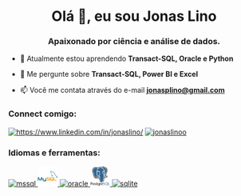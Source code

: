 <h1 align="center">Olá 👋, eu sou Jonas Lino</h1>
<h3 align="center">Apaixonado por ciência e análise de dados.</h3>

- 🌱 Atualmente estou aprendendo **Transact-SQL, Oracle e Python**

- 💬 Me pergunte sobre **Transact-SQL, Power BI e Excel**

- 📫 Você me contata através do e-mail **jonasplino@gmail.com**

<h3 align="left">Connect comigo:</h3>
<p align="left">
<a href="https://linkedin.com/in/https://www.linkedin.com/in/jonaslino/" target="blank" ><img align="center" src="https://raw.githubusercontent.com/rahuldkjain/github-profile-readme-generator/master/src/images/icons/Social/linked-in-alt.svg" alt ="https://www.linkedin.com/in/jonaslino/" height="30" width="40" /></a>
<a href="https://instagram.com/jonaslinoo" target= "blank"><img align="center" src="https://raw.githubusercontent.com/rahuldkjain/github-profile-readme-generator/master/src/images/icons/Social/instagram.svg" alt= "jonaslinoo" height="30" width="40" /></a>
</p>

<h3 align="left">Idiomas e ferramentas:</h3>
<p align="left"> <a href ="https://www.microsoft.com/en-us/sql-server" target="_blank" rel="noreferrer"> <img src="https://www.svgrepo.com/show/303229/ microsoft-sql-server-logo.svg" alt="mssql" width="40" height="40"/> </a> <a href="https://www.mysql.com/" target=" _blank" rel="noreferrer"> <img src="https://raw.githubusercontent.com/devicons/devicon/master/icons/mysql/mysql-original-wordmark.svg" alt="mysql" width="40 " height="40"/> </a> <a href="https://www.oracle.com/" target="_blank" rel="noreferrer"> <img src="https://raw. githubusercontent.com/devicons/devicon/master/icons/oracle/oracle-original.svg" alt="oracle" width="40" height="40"/> </a> <a href="https:// www.postgresql.org" target="_blank" rel="noreferrer"> <img src="https://raw.githubusercontent.com/devicons/devicon/master/icons/postgresql/postgresql-original-wordmark.svg" alt="postgresql" width="40" height="40"/> </a> <a href="https://www.sqlite.org/" target="_blank" rel="noreferrer"> <img src="https://www.vectorlogo.zone/logos/sqlite/sqlite-icon.svg" alt="sqlite" width="40" height="40"/> </a> </p>

<!---
- 👋 Hi, I’m @JonasLino
- 👀 I’m interested in ...
- 🌱 I’m currently learning ...
- 💞️ I’m looking to collaborate on ...
- 📫 How to reach me ...
- 😄 Pronouns: ...
- ⚡ Fun fact: ...

<!---
JonasLino/JonasLino is a ✨ special ✨ repository because its `README.md` (this file) appears on your GitHub profile.
You can click the Preview link to take a look at your changes.
--->

